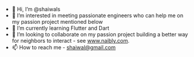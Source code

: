 - 👋 Hi, I’m @shaiwals
- 👀 I’m interested in meeting passionate engineers who can help me on my passion project mentioned below
- 🌱 I’m currently learning Flutter and Dart
- 💞️ I’m looking to collaborate on my passion project building a better way for neighbors to interact - see www.naibly.com.
- 📫 How to reach me - shaiwal@gmail.com

<!---
shaiwals/shaiwals is a ✨ special ✨ repository because its `README.md` (this file) appears on your GitHub profile.
You can click the Preview link to take a look at your changes.
--->
